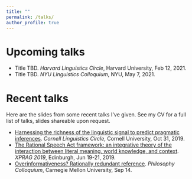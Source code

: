 ```yaml
---
title: ""
permalink: /talks/
author_profile: true
---
```


# Upcoming talks

- Title TBD. *Harvard Linguistics Circle*, Harvard University, Feb 12, 2021.
- Title TBD. *NYU Linguistics Colloquium*, NYU, May 7, 2021.

# Recent talks

Here are the slides from some recent talks I've given. See my CV for a full list of talks, slides shareable upon request.

- [Harnessing the richness of the linguistic signal to predict pragmatic inferences](https://thegricean.github.io/files/talks/2019_harnessing-signal.pdf). *Cornell Linguistics Circle*, Cornell University, Oct 31, 2019.
- [The Rational Speech Act framework: an integrative theory of the interaction between literal meaning, world knowledge, and context](https://thegricean.github.io/files/talks/2019_rsa_for_xprag.pdf). *XPRAG 2019*, Edinburgh, Jun 19-21, 2019.
- [Overinformativeness? Rationally redundant reference](https://thegricean.github.io/files/talks/2017_overinformativeness.pdf). *Philosophy Colloquium*, Carnegie Mellon University, Sep 14.